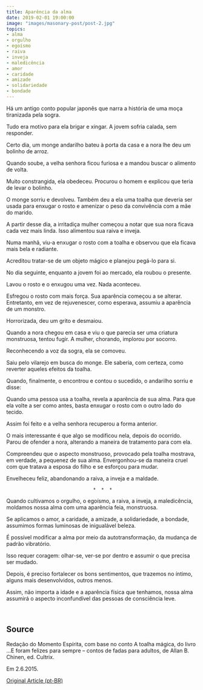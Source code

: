 ```yaml
---
title: Aparência da alma
date: 2019-02-01 19:00:00
image: "images/masonary-post/post-2.jpg"
topics: 
- alma
- orgulho
- egoísmo
- raiva
- inveja
- maledicência
- amor
- caridade
- amizade
- solidariedade
- bondade
---
```


Há um antigo conto popular japonês que narra a história de uma moça tiranizada
pela sogra.

Tudo era motivo para ela brigar e xingar. A jovem sofria calada, sem responder.

Certo dia, um monge andarilho bateu à porta da casa e a nora lhe deu um bolinho
de arroz.

Quando soube, a velha senhora ficou furiosa e a mandou buscar o alimento de
volta.

Muito constrangida, ela obedeceu. Procurou o homem e explicou que teria de
levar o bolinho.

O monge sorriu e devolveu. Também deu a ela uma toalha que deveria ser usada
para enxugar o rosto e amenizar o peso da convivência com a mãe do marido.

A partir desse dia, a irritadiça mulher começou a notar que sua nora ficava
cada vez mais linda. Isso alimentou sua raiva e inveja.

Numa manhã, viu-a enxugar o rosto com a toalha e observou que ela ficava mais
bela e radiante.

Acreditou tratar-se de um objeto mágico e planejou pegá-lo para si.

No dia seguinte, enquanto a jovem foi ao mercado, ela roubou o presente.

Lavou o rosto e o enxugou uma vez. Nada aconteceu.

Esfregou o rosto com mais força. Sua aparência começou a se alterar.
Entretanto, em vez de rejuvenescer, como esperava, assumiu a aparência de um
monstro.

Horrorizada, deu um grito e desmaiou.

Quando a nora chegou em casa e viu o que parecia ser uma criatura monstruosa,
tentou fugir. A mulher, chorando, implorou por socorro.

Reconhecendo a voz da sogra, ela se comoveu.

Saiu pelo vilarejo em busca do monge. Ele saberia, com certeza, como reverter
aqueles efeitos da toalha.

Quando, finalmente, o encontrou e contou o sucedido, o andarilho sorriu e
disse:

Quando uma pessoa usa a toalha, revela a aparência de sua alma. Para que ela
volte a ser como antes, basta enxugar o rosto com o outro lado do tecido.

Assim foi feito e a velha senhora recuperou a forma anterior.

O mais interessante é que algo se modificou nela, depois do ocorrido. Parou de
ofender a nora, alterando a maneira de tratamento para com ela.

Compreendeu que o aspecto monstruoso, provocado pela toalha mostrava, em
verdade, a pequenez de sua alma. Envergonhou-se da maneira cruel com que
tratava a esposa do filho e se esforçou para mudar.

Envelheceu feliz, abandonando a raiva, a inveja e a maldade.

                                    *  *  *

Quando cultivamos o orgulho, o egoísmo, a raiva, a inveja, a maledicência,
moldamos nossa alma com uma aparência feia, monstruosa.

Se aplicamos o amor, a caridade, a amizade, a solidariedade, a bondade,
assumimos formas luminosas de inigualável beleza.

É possível modificar a alma por meio da autotransformação, da mudança de padrão
vibratório.

Isso requer coragem: olhar-se, ver-se por dentro e assumir o que precisa ser
mudado.

Depois, é preciso fortalecer os bons sentimentos, que trazemos no íntimo,
alguns mais desenvolvidos, outros menos.

Assim, não importa a idade e a aparência física que tenhamos, nossa alma
assumirá o aspecto inconfundível das pessoas de consciência leve.

 

## Source
Redação do Momento Espírita, com base no conto
A toalha mágica, do livro ...E foram felizes para sempre –
contos de fadas para adultos, de Allan B. Chinen,
ed. Cultrix.

Em 2.6.2015.

[Original Article (pt-BR)](http://www.momento.com.br/pt/ler_texto.php?id=4482)


